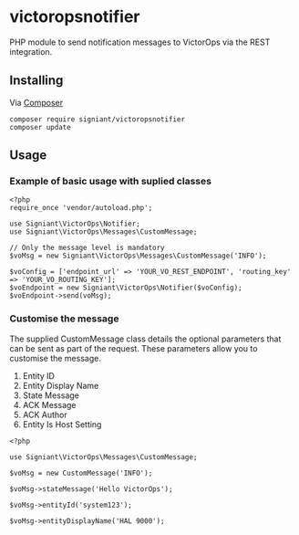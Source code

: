 # victoropsnotifier
PHP module to send notification messages to VictorOps via the REST integration.


## Installing

Via [Composer][1]

```
composer require signiant/victoropsnotifier
composer update
```

## Usage

### Example of basic usage with suplied classes

```
<?php
require_once 'vendor/autoload.php';

use Signiant\VictorOps\Notifier;
use Signiant\VictorOps\Messages\CustomMessage;

// Only the message level is mandatory
$voMsg = new Signiant\VictorOps\Messages\CustomMessage('INFO');

$voConfig = ['endpoint_url' => 'YOUR_VO_REST_ENDPOINT', 'routing_key' => 'YOUR_VO_ROUTING_KEY'];
$voEndpoint = new Signiant\VictorOps\Notifier($voConfig);
$voEndpoint->send(voMsg);
```

### Customise the message

The supplied CustomMessage class details the optional parameters that can be sent as part of the request. These
parameters allow you to customise the message.

1. Entity ID
2. Entity Display Name
3. State Message
4. ACK Message
5. ACK Author
6. Entity Is Host Setting

```
<?php

use Signiant\VictorOps\Messages\CustomMessage;

$voMsg = new CustomMessage('INFO');

$voMsg->stateMessage('Hello VictorOps');

$voMsg->entityId('system123');

$voMsg->entityDisplayName('HAL 9000');


```

[1]: https://getcomposer.org/
